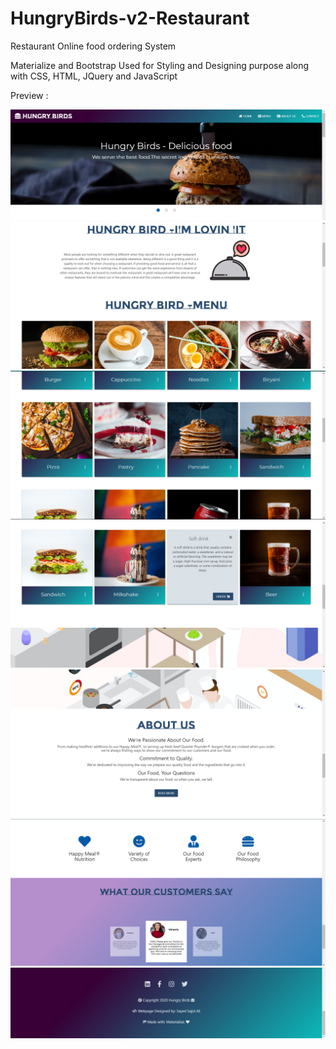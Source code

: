 # HungryBirds-v2-Restaurant
Restaurant Online food ordering System

Materialize and Bootstrap Used for Styling and Designing purpose along with CSS, HTML, JQuery and JavaScript 

Preview : 

![](images/hung1.PNG)
![](images/hung2.PNG)
![](images/hung3.PNG)
![](images/hung4.PNG)
![](images/hung5.PNG)
![](images/hung6.PNG)
![](images/hung7.PNG)

